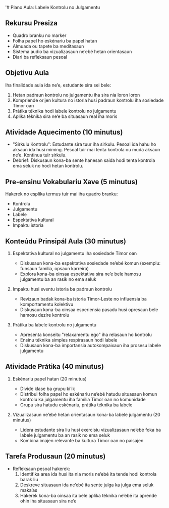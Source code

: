 '# Plano Aula: Labele Kontrolu no Julgamentu

## Rekursu Presiza
- Quadro branku no marker
- Folha papel ho eskénariu ba papel hatan 
- Almuada ou tapete ba meditasaun
- Sistema audio ba vizualizasaun ne’ebé hetan orientasaun
- Diari ba refleksaun pesoal

## Objetivu Aula
Iha finalidade aula ida ne’e, estudante sira sei bele:
1. Hetan padraun kontrolu no julgamentu iha sira nia loron loron
2. Kompriende orijen kultura no istoria husi padraun kontrolu iha sosiedade Timor oan
3. Prátika téknika hodi labele kontrolu no julgamentu
4. Aplika téknika sira ne’e ba situasaun real iha moris

## Atividade Aquecimento (10 minutus)
- "Sirkulu Kontrolu": Estudante sira tuur iha sirkulu. Pesoal ida hahu ho aksaun ida husi miming. Pesoal tuir mai tenta kontrola ou muda aksaun ne’e. Kontinua tuir sirkulu.
- Debrief: Diskusaun kona-ba sente hanesan saida hodi tenta kontrola ema seluk no hodi hetan kontrolu.

## Pre-ensinu Vokabulariu Xave (5 minutus)
Hakerek no esplika termus tuir mai iha quadro branku:
- Kontrolu
- Julgamentu
- Labele
- Espektativa kultural
- Impaktu istoria

## Konteúdu Prinsipál Aula (30 minutus)
1. Espektativa kultural no julgamentu iha sosiedade Timor oan
   - Diskusaun kona-ba espektativa sosiedade ne’ebé komun (exemplu: funsaun familia, opsaun karreira)
   - Explora kona-ba oinsaa espektativa sira ne’e bele hamosu julgamentu ba an rasik no ema seluk

2. Impaktu husi eventu istoria ba padraun kontrolu
   - Revizaun badak kona-ba istoria Timor-Leste no influensia ba komportamentu kolektivu
   - Diskusaun kona-ba oinsaa esperiensia pasadu husi opresaun bele hamosu dezire kontrolu

3. Prátika ba labele kontrolu no julgamentu
   - Apresenta konseitu "relaxamentu ego" iha relasaun ho kontrolu
   - Ensinu téknika simples respirasaun hodi labele
   - Diskusaun kona-ba importansia autokompaixaun iha prosesu labele julgamentu

## Atividade Prátika (40 minutus)
1. Eskénariu papel hatan (20 minutus)
   - Divide klase ba grupu ki’ik
   - Distribui folha papel ho eskénariu ne’ebé hatudu situasaun komun kontrolu ka julgamentu iha familia Timor oan no komunidade
   - Grupu sira hatudu eskénariu, prátika téknika ba labele

2. Vizualizasaun ne’ebé hetan orientasaun kona-ba labele julgamentu (20 minutus)
   - Lidera estudante sira liu husi exercisiu vizualizasaun ne’ebé foka ba labele julgamentu ba an rasik no ema seluk
   - Kombina imajen relevante ba kultura Timor oan no paisajen

## Tarefa Produsaun (20 minutus)
- Refleksaun pesoal hakerek:
  1. Identifika area ida husi ita nia moris ne’ebé ita tende hodi kontrola barak liu
  2. Deskreve situasaun ida ne’ebé ita sente julga ka julga ema seluk maka’as
  3. Hakerek kona-ba oinsaa ita bele aplika téknika ne’ebé ita aprende ohin iha situasaun sira ne’e

##